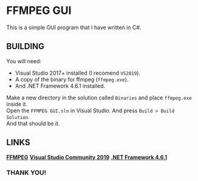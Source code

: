 FFMPEG GUI
===

This is a simple GUI program that I have written in C#.

## BUILDING
You will need:   
- Visual Studio 2017+ installed (I recomend `VS2019`).
- A copy of the binary for ffmpeg (`ffmpeg.exe`).
- And .NET Framework 4.6.1 installed.

Make a new directory in the solution called `Binaries` and place `ffmpeg.exe` inside it.   
Open the `FFMPEG GUI.sln` in Visual Studio. And press `Build > Build Solution`.   
And that should be it.

## LINKS
[**FFMPEG**](https://ffmpeg.org/)
[**Visual Studio Community 2019**](https://visualstudio.microsoft.com/vs/community/)
[**.NET Framework 4.6.1**](https://support.microsoft.com/en-us/help/4035509/update-for-the-net-framework-4-6-4-6-1-4-6-2-and-4-7-on-windows-8-1-an)

### THANK YOU!